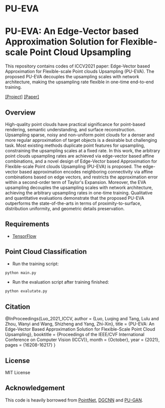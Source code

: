 # PU-EVA
# PU-EVA: An Edge-Vector based Approximation Solution for Flexible-scale Point Cloud Upsampling
This repository contains codes of ICCV2021 paper: Edge-Vector based Approximation for Flexible-scale Point clouds Upsampling (PU-EVA). The proposed PU-EVA decouples the upsampling scales with network architecture, making the upsampling rate flexible in one-time end-to-end training. 

[[Project]](https://github.com/GabrielleTse/PU-EVA) [[Paper]](https://openaccess.thecvf.com/content/ICCV2021/html/Luo_PU-EVA_An_Edge-Vector_Based_Approximation_Solution_for_Flexible-Scale_Point_Cloud_ICCV_2021_paper.html)     

## Overview
High-quality point clouds have practical significance for point-based rendering, semantic understanding, and surface reconstruction. Upsampling sparse, noisy and non-uniform point clouds for a denser and more regular approximation of target objects is a desirable but challenging task. Most existing methods duplicate point features for upsampling, constraining the upsampling scales at a fixed rate. In this work, the arbitrary point clouds upsampling rates are achieved via edge-vector based affine combinations, and a novel design of Edge-Vector based Approximation for Flexible-scale Point clouds Upsampling (PU-EVA) is proposed. The edge-vector based approximation encodes neighboring connectivity via affine combinations based on edge vectors, and restricts the approximation error within a second-order term of Taylor's Expansion. Moreover, the EVA upsampling decouples the upsampling scales with network architecture, achieving the arbitrary upsampling rates in one-time training. Qualitative and quantitative evaluations demonstrate that the proposed PU-EVA outperforms the state-of-the-arts in terms of proximity-to-surface, distribution uniformity, and geometric details preservation.

## Requirements
* [TensorFlow](https://www.tensorflow.org/)

## Point Cloud Classification
* Run the training script:
``` bash
python main.py
```
* Run the evaluation script after training finished:
``` bash
python evalutate.py

```

## Citation
@InProceedings{Luo_2021_ICCV,
    author    = {Luo, Luqing and Tang, Lulu and Zhou, Wanyi and Wang, Shizheng and Yang, Zhi-Xin},
    title     = {PU-EVA: An Edge-Vector Based Approximation Solution for Flexible-Scale Point Cloud Upsampling},
    booktitle = {Proceedings of the IEEE/CVF International Conference on Computer Vision (ICCV)},
    month     = {October},
    year      = {2021},
    pages     = {16208-16217}
}

## License
MIT License

## Acknowledgement
This code is heavily borrowed from [PointNet](https://github.com/charlesq34/pointnet), [DGCNN](https://github.com/charlesq34/pointnet) and [PU-GAN](https://github.com/charlesq34/pointnet).
